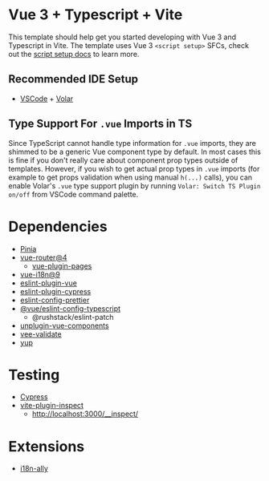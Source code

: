 # Vue 3 + Typescript + Vite

This template should help get you started developing with Vue 3 and Typescript in Vite. The template uses Vue 3 `<script setup>` SFCs, check out the [script setup docs](https://v3.vuejs.org/api/sfc-script-setup.html#sfc-script-setup) to learn more.

## Recommended IDE Setup

- [VSCode](https://code.visualstudio.com/) + [Volar](https://marketplace.visualstudio.com/items?itemName=johnsoncodehk.volar)

## Type Support For `.vue` Imports in TS

Since TypeScript cannot handle type information for `.vue` imports, they are shimmed to be a generic Vue component type by default. In most cases this is fine if you don't really care about component prop types outside of templates. However, if you wish to get actual prop types in `.vue` imports (for example to get props validation when using manual `h(...)` calls), you can enable Volar's `.vue` type support plugin by running `Volar: Switch TS Plugin on/off` from VSCode command palette.

# Dependencies

- [Pinia](https://pinia.vuejs.org/getting-started.html#installation)
- [vue-router@4](https://router.vuejs.org/guide/)
  - [vue-plugin-pages](https://github.com/hannoeru/vite-plugin-pages)
- [vue-i18n@9](https://vue-i18n.intlify.dev/introduction.html)
- [eslint-plugin-vue](https://eslint.vuejs.org/)
- [eslint-plugin-cypress](https://github.com/cypress-io/eslint-plugin-cypress)
- [eslint-config-prettier](https://prettier.io/docs/en/related-projects.html#eslint-integrations)
- [@vue/eslint-config-typescript](https://github.com/vuejs/eslint-config-typescript)
  - @rushstack/eslint-patch
- [unplugin-vue-components](https://github.com/antfu/unplugin-vue-components)
- [vee-validate](https://vee-validate.logaretm.com/v4/guide/composition-api/validation)
- [yup](https://github.com/jquense/yup)

# Testing

- [Cypress](https://docs.cypress.io/guides/core-concepts/introduction-to-cypress)
- [vite-plugin-inspect](https://github.com/antfu/vite-plugin-inspect)
  - [http://localhost:3000/\_\_inspect/](http://localhost:3000/__inspect/)

# Extensions

- [i18n-ally](https://github.com/lokalise/i18n-ally)
